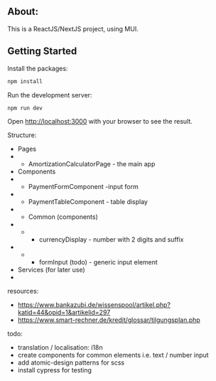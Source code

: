 ## About: 
This is a ReactJS/NextJS project, using MUI.


## Getting Started
Install the packages:
```bash
npm install
```

Run the development server:
```bash
npm run dev
```

Open [http://localhost:3000](http://localhost:3000) with your browser to see the result.

Structure:
- Pages 
- - AmortizationCalculatorPage - the main app
- Components
- - PaymentFormComponent -input form
- - PaymentTableComponent - table display
- - Common (components)
- - - currencyDisplay - number with 2 digits and suffix
- - - formInput (todo) - generic input element
- Services (for later use)
- 

resources:
- https://www.bankazubi.de/wissenspool/artikel.php?katid=44&opid=1&artikelid=297
- https://www.smart-rechner.de/kredit/glossar/tilgungsplan.php

todo:
- translation / localisation: i18n
- create components for common elements i.e. text / number input
- add atomic-design patterns for scss
- install cypress for testing
